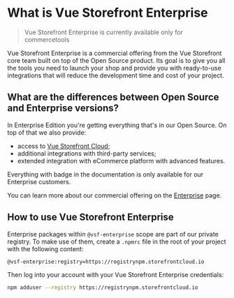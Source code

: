 # What is Vue Storefront Enterprise

> Vue Storefront Enterprise is currently available only for commercetools

Vue Storefront Enterprise is a commercial offering from the Vue Storefront core team built on top of the Open Source product. Its goal is to give you all the tools you need to launch your shop and provide you with ready-to-use integrations that will reduce the development time and cost of your project.

## What are the differences between Open Source and Enterprise versions?

In Enterprise Edition you're getting everything that's in our Open Source. On top of that we also provide:

- access to [Vue Storefront Cloud](https://www.vuestorefront.io/cloud);
- additional integrations with third-party services;
- extended integration with eCommerce platform with advanced features.

Everything with <Badge text="Enterprise" type="info" /> badge in the documentation is only available for our Enterprise customers.

You can learn more about our commercial offering on the [Enterprise](https://www.vuestorefront.io/enterprise) page.

## How to use Vue Storefront Enterprise

Enterprise packages within `@vsf-enterprise` scope are part of our private registry. To make use of them, create a `.npmrc` file in the root of your project with the following content:

```
@vsf-enterprise:registry=https://registrynpm.storefrontcloud.io
```

Then log into your account with your Vue Storefront Enterprise credentials:

```bash
npm adduser --registry https://registrynpm.storefrontcloud.io
```
